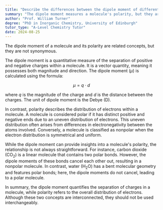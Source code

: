 ```yaml
---
title: "Describe the differences between the dipole moment of different molecules and their polarity"
summary: "The dipole moment measures a molecule's polarity, but they are distinct concepts; dipole moment quantifies the separation of charge, while polarity describes the overall electrical character of the molecule."
author: "Prof. William Turner"
degree: "PhD in Inorganic Chemistry, University of Edinburgh"
tutor_type: "A-Level Chemistry Tutor"
date: 2024-08-25
---
```


The dipole moment of a molecule and its polarity are related concepts, but they are not synonymous.

The dipole moment is a quantitative measure of the separation of positive and negative charges within a molecule. It is a vector quantity, meaning it possesses both magnitude and direction. The dipole moment ($\mu$) is calculated using the formula:

$$
\mu = q \cdot d
$$

where $q$ is the magnitude of the charge and $d$ is the distance between the charges. The unit of dipole moment is the Debye (D).

In contrast, polarity describes the distribution of electrons within a molecule. A molecule is considered polar if it has distinct positive and negative ends due to an uneven distribution of electrons. This uneven distribution often arises from differences in electronegativity between the atoms involved. Conversely, a molecule is classified as nonpolar when the electron distribution is symmetrical and uniform.

While the dipole moment can provide insights into a molecule's polarity, the relationship is not always straightforward. For instance, carbon dioxide ($\text{CO}_2$) is a linear molecule that contains two polar bonds. However, the dipole moments of these bonds cancel each other out, resulting in a nonpolar molecule. In contrast, water ($\text{H}_2\text{O}$) has a bent molecular geometry and features polar bonds; here, the dipole moments do not cancel, leading to a polar molecule.

In summary, the dipole moment quantifies the separation of charges in a molecule, while polarity refers to the overall distribution of electrons. Although these two concepts are interconnected, they should not be used interchangeably.
    